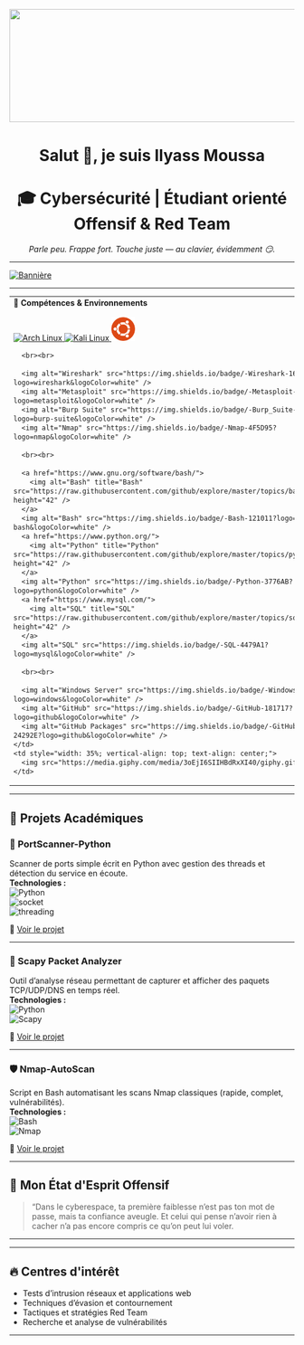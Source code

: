 <p align="center">
  <img src="Vidéo sans titre ‐ Réalisée avec Clipchamp.gif" width="800" height="200" />
</p>

<h1 align="center">Salut 👋, je suis Ilyass Moussa</h1>

<div align="center">
  <h1>🎓 Cybersécurité | Étudiant orienté Offensif & Red Team</h1>
  <p><em>Parle peu. Frappe fort. Touche juste — au clavier, évidemment 😏.</em></p>
</div>

---

[![Bannière](https://user-images.githubusercontent.com/79813703/224882534-09d61d4f-f019-45af-819c-918c8a1d3b83.gif)](https://github.com/ilyass-moussa) 

---

<table style="width: 100%;">
  <tr>
    <td style="width: 60%; vertical-align: top; padding-right: 20px;">
      <strong>🔧 Compétences & Environnements</strong>
      <br><br>
      <a href="https://www.archlinux.org/">
        <img alt="Arch Linux" title="Arch Linux" src="https://github.com/cheesits456/cheesits456/raw/master/icons/arch.png" height="42" />
      </a>
      <a href="https://www.kali.org/">
        <img alt="Kali Linux" title="Kali Linux" src="https://upload.wikimedia.org/wikipedia/commons/2/2b/Kali-dragon-icon.svg" height="42" />
      </a>
      <a href="https://ubuntu.com/">
        <img alt="Ubuntu" title="Ubuntu" src="https://raw.githubusercontent.com/github/explore/80688e429a7d4ef2fca1e82350fe8e3517d3494d/topics/ubuntu/ubuntu.png" height="42" />
      </a>

      <br><br>

      <img alt="Wireshark" src="https://img.shields.io/badge/-Wireshark-1679A7?logo=wireshark&logoColor=white" />
      <img alt="Metasploit" src="https://img.shields.io/badge/-Metasploit-FF0000?logo=metasploit&logoColor=white" />
      <img alt="Burp Suite" src="https://img.shields.io/badge/-Burp_Suite-F47C20?logo=burp-suite&logoColor=white" />
      <img alt="Nmap" src="https://img.shields.io/badge/-Nmap-4F5D95?logo=nmap&logoColor=white" />

      <br><br>

      <a href="https://www.gnu.org/software/bash/">
        <img alt="Bash" title="Bash" src="https://raw.githubusercontent.com/github/explore/master/topics/bash/bash.png" height="42" />
      </a>
      <img alt="Bash" src="https://img.shields.io/badge/-Bash-121011?logo=gnu-bash&logoColor=white" />
      <a href="https://www.python.org/">
        <img alt="Python" title="Python" src="https://raw.githubusercontent.com/github/explore/master/topics/python/python.png" height="42" />
      </a>
      <img alt="Python" src="https://img.shields.io/badge/-Python-3776AB?logo=python&logoColor=white" />
      <a href="https://www.mysql.com/">
        <img alt="SQL" title="SQL" src="https://raw.githubusercontent.com/github/explore/master/topics/sql/sql.png" height="42" />
      </a>
      <img alt="SQL" src="https://img.shields.io/badge/-SQL-4479A1?logo=mysql&logoColor=white" />

      <br><br>

      <img alt="Windows Server" src="https://img.shields.io/badge/-Windows_Server-0078D6?logo=windows&logoColor=white" />
      <img alt="GitHub" src="https://img.shields.io/badge/-GitHub-181717?logo=github&logoColor=white" />
      <img alt="GitHub Packages" src="https://img.shields.io/badge/-GitHub_Packages-24292E?logo=github&logoColor=white" />
    </td>
    <td style="width: 35%; vertical-align: top; text-align: center;">
      <img src="https://media.giphy.com/media/3oEjI6SIIHBdRxXI40/giphy.gif" width="150" />
    </td>
  </tr>
</table>




---

## 🚀 Projets Académiques 

### 🔎 PortScanner-Python  
Scanner de ports simple écrit en Python avec gestion des threads et détection du service en écoute.  
**Technologies :**  
![Python](https://img.shields.io/badge/Python-3776AB)   
![socket](https://img.shields.io/badge/socket-5C94FB)   
![threading](https://img.shields.io/badge/threading-4B8F75) 

🔗 [Voir le projet](https://github.com/ilyass-moussa/PortScanner-Python)


---

### 📡 Scapy Packet Analyzer
Outil d’analyse réseau permettant de capturer et afficher des paquets TCP/UDP/DNS en temps réel.  
**Technologies :**  
![Python](https://img.shields.io/badge/Python-3776AB)   
![Scapy](https://img.shields.io/badge/Scapy-3A8FCD) 

🔗 [Voir le projet](https://github.com/ilyass-moussa/Scapy-Packet-Analyzer)


---

### 🛡️ Nmap-AutoScan
Script en Bash automatisant les scans Nmap classiques (rapide, complet, vulnérabilités).  
**Technologies :**  
![Bash](https://img.shields.io/badge/Bash-4EAA25)   
![Nmap](https://img.shields.io/badge/Nmap-4F5D95) 

🔗 [Voir le projet](https://github.com/ilyass-moussa/Nmap-AutoScan)

---

## 🧠 Mon État d'Esprit Offensif

> “Dans le cyberespace, ta première faiblesse n’est pas ton mot de passe, mais ta confiance aveugle. 
Et celui qui pense n’avoir rien à cacher n’a pas encore compris ce qu’on peut lui voler.


---


---

## 🔥 Centres d'intérêt  
- Tests d’intrusion réseaux et applications web  
- Techniques d’évasion et contournement  
- Tactiques et stratégies Red Team  
- Recherche et analyse de vulnérabilités  

---
